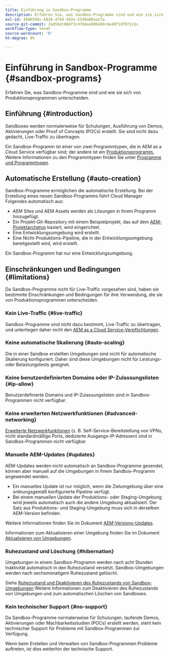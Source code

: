 ```yaml
---
title: Einführung in Sandbox-Programme
description: Erfahren Sie, was Sandbox-Programme sind und wie sie sich von Produktionsprogrammen unterscheiden.
exl-id: 4606590c-6826-4794-9d2e-5548a00aa2fa
source-git-commit: 2ad5bdc886f3c47b6ee600e69c6e40f1df071cbc
workflow-type: tm+mt
source-wordcount: '0'
ht-degree: 0%

---
```



# Einführung in Sandbox-Programme {#sandbox-programs}

Erfahren Sie, was Sandbox-Programme sind und wie sie sich von Produktionsprogrammen unterscheiden.

## Einführung {#introduction}

Sandboxes werden normalerweise für Schulungen, Ausführung von Demos, Aktivierungen oder Proof of Concepts (POCs) erstellt. Sie sind nicht dazu gedacht, Live-Traffic zu übertragen.

Ein Sandbox-Programm ist einer von zwei Programmtypen, die in AEM as a Cloud Service verfügbar sind; der andere ist ein [Produktionsprogramm.](introduction-production-programs.md) Weitere Informationen zu den Programmtypen finden Sie unter [Programme und Programmtypen](/help/implementing/cloud-manager/getting-access-to-aem-in-cloud/program-types.md).

## Automatische Erstellung {#auto-creation}

Sandbox-Programme ermöglichen die automatische Erstellung. Bei der Erstellung eines neuen Sandbox-Programms führt Cloud Manager Folgendes automatisch aus:

* AEM Sites und AEM Assets werden als Lösungen in Ihrem Programm hinzugefügt.
* Ein Projekt-Git-Repository mit einem Beispielprojekt, das auf dem [AEM-Projektarchetyp](https://experienceleague.adobe.com/docs/experience-manager-core-components/using/developing/archetype/overview.html?lang=de) basiert, wird eingerichtet.
* Eine Entwicklungsumgebung wird erstellt.
* Eine Nicht-Produktions-Pipeline, die in der Entwicklungsumgebung bereitgestellt wird, wird erstellt.

Ein Sandbox-Programm hat nur eine Entwicklungsumgebung.

## Einschränkungen und Bedingungen {#limitations}

Da Sandbox-Programme nicht für Live-Traffic vorgesehen sind, haben sie bestimmte Einschränkungen und Bedingungen für ihre Verwendung, die sie von Produktionsprogrammen unterscheiden.

### Kein Live-Traffic {#live-traffic}

Sandbox-Programme sind nicht dazu bestimmt, Live-Traffic zu übertragen, und unterliegen daher nicht den [AEM as a Cloud Service-Verpflichtungen](https://www.adobe.com/legal/service-commitments.html).

### Keine automatische Skalierung {#auto-scaling}

Die in einer Sandbox erstellten Umgebungen sind nicht für automatische Skalierung konfiguriert. Daher sind diese Umgebungen nicht für Leistungs- oder Belastungstests geeignet.

### Keine benutzerdefinierten Domains oder IP-Zulassungslisten {#ip-allow}

Benutzerdefinierte Domains und IP-Zulassungslisten sind in Sandbox-Programmen nicht verfügbar.

### Keine erweiterten Netzwerkfunktionen {#advanced-networking}

[Erweiterte Netzwerkfunktionen](/help/security/configuring-advanced-networking.md) (z. B. Self-Service-Bereitstellung von VPNs, nicht standardmäßige Ports, dedizierte Ausgangs-IP-Adressen) sind in Sandbox-Programmen nicht verfügbar.

### Manuelle AEM-Updates {#updates}

AEM-Updates werden nicht automatisch an Sandbox-Programme gesendet, können aber manuell auf die Umgebungen in Ihrem Sandbox-Programm angewendet werden.

* Ein manuelles Update ist nur möglich, wenn die Zielumgebung über eine ordnungsgemäß konfigurierte Pipeline verfügt.
* Bei einem manuellen Update der Produktions- oder Staging-Umgebung wird jeweils automatisch auch die andere Umgebung aktualisiert. Der Satz aus Produktions- und Staging-Umgebung muss sich in derselben AEM-Version befinden.

Weitere Informationen finden Sie im Dokument [AEM-Versions-Updates](/help/implementing/deploying/aem-version-updates.md).

Informationen zum Aktualisieren einer Umgebung finden Sie im Dokument [Aktualisieren von Umgebungen](/help/implementing/cloud-manager/manage-environments.md#updating-dev-environment).

### Ruhezustand und Löschung {#hibernation}

Umgebungen in einem Sandbox-Programm werden nach acht Stunden Inaktivität automatisch in den Ruhezustand versetzt. Sandbox-Umgebungen werden nach sechsmonatigem Ruhezustand gelöscht.

Siehe [Ruhezustand und Deaktivieren des Ruhezustands von Sandbox-Umgebungen](/help/implementing/cloud-manager/getting-access-to-aem-in-cloud/hibernating-environments.md) Weitere Informationen zum Deaktivieren des Ruhezustands von Umgebungen und zum automatischen Löschen von Sandboxes.

### Kein technischer Support {#no-support}

Da Sandbox-Programme normalerweise für Schulungen, laufende Demos, Aktivierungen oder Machbarkeitsstudien (POCs) erstellt werden, steht kein technischer Support für Probleme mit Sandbox-Programmen zur Verfügung.

Wenn beim Erstellen und Verwalten von Sandbox-Programmen Probleme auftreten, ist dies weiterhin der technische Support.
